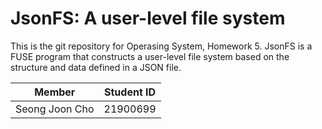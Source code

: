 # JsonFS: A user-level file system
This is the git repository for Operasing System, Homework 5.
JsonFS is a FUSE program that constructs a user-level file system based on the structure and data defined in a JSON file.

| Member | Student ID |
| ---    | ---        |
|Seong Joon Cho | 21900699 |
